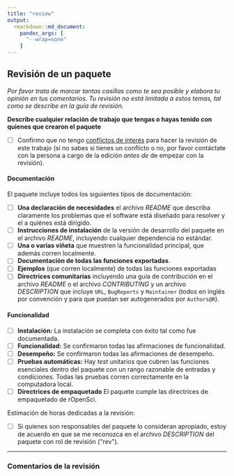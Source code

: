 ```yaml
---
title: "review"
output: 
  rmarkdown::md_document:
    pandoc_args: [
      "--wrap=none"
    ]
---
```


## Revisión de un paquete

*Por favor trata de marcar tantas casillas como te sea posible y elabora tu opinión en tus comentarios. Tu revisión no está limitada a estos temas, tal como se describe en la guía de revisión.*

**Describe cualquier relación de trabajo que tengas o hayas tenido con quienes que crearon el paquete**

- [ ] Confirmo que no tengo [conflictos de interés](https://devguide.ropensci.org/policies.html#coi) para hacer la revisión de este trabajo (si no sabes si tienes un conflicto o no, por favor contáctate con la persona a cargo de la edición *antes de* de empezar con la revisión).

#### Documentación

El paquete incluye todos los siguientes tipos de documentación:

- [ ] **Una declaración de necesidades** el archivo *README* que describa claramente los problemas que el software está diseñado para resolver y el a quiénes está dirigido.
- [ ] **Instrucciones de instalación** de la versión de desarrollo del paquete en el archivo *README*, incluyendo cualquier dependencia no estándar.
- [ ] **Una o varias viñeta** que muestren la funcionalidad principal, que además corren localmente.
- [ ] **Documentación de todas las funciones exportadas**.
- [ ] **Ejemplos** (que corren localmente) de todas las funciones exportadas
- [ ] **Directrices comunitarias** incluyendo una guía de contribución en el archivo *README* o el archivo *CONTRIBUTING* y un archivo *DESCRIPTION* que incluye `URL`, `BugReports` y `Maintainer` (todos en inglés por convención y para que puedan ser autogenerados por `Authors@R`).

#### Funcionalidad

- [ ] **Instalación:** La instalación se completa con éxito tal como fue documentada.
- [ ] **Funcionalidad:** Se confirmaron todas las afirmaciones de funcionalidad.
- [ ] **Desempeño:** Se confirmaron todas las afirmaciones de desempeño.
- [ ] **Pruebas automáticas:** Hay *test* unitarios que cubren las funciones esenciales dentro del paquete con un rango razonable de entradas y condiciones. Todas las pruebas corren correctamente en la computadora local.
- [ ] **Directrices de empaquetado** El paquete cumple las directrices de empaquetado de rOpenSci.

Estimación de horas dedicadas a la revisión:

- [ ] Si quienes son responsables del paquete lo consideran apropiado, estoy de acuerdo en que se me reconozca en el archivo *DESCRIPTION* del paquete con rol de revisión ("rev").

***

### Comentarios de la revisión


